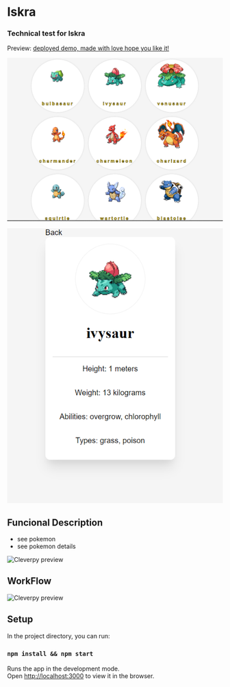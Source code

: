 # Iskra



### Technical test for Iskra

Preview:
[deployed demo, made with love hope you like it!](https://cheerful-partner.surge.sh/) 


![Iskra preview](./doc/img/img-1.png)

![Iskra preview](./doc/img/img-2.png)

## Funcional Description

- see pokemon
- see pokemon details

![Cleverpy preview](./doc/img/actor.png)

##  WorkFlow

![Cleverpy preview](./doc/img/workFlow.png)

## Setup

In the project directory, you can run:

### `npm install && npm start`

Runs the app in the development mode.\
Open [http://localhost:3000](http://localhost:3000) to view it in the browser.



